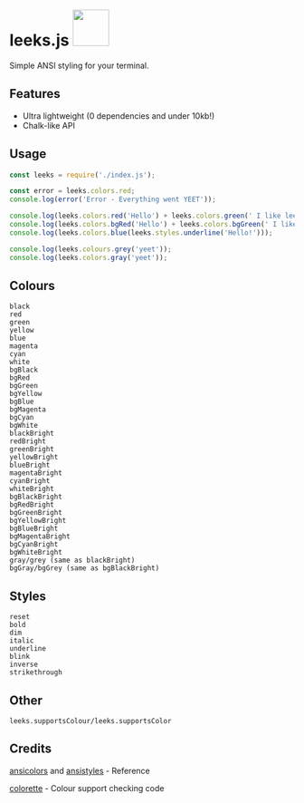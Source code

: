 # leeks.js <img src='https://www.healthbenefitstimes.com/9/gallery/leeks/Leeks.jpg' height='64' width='64'>
          
Simple ANSI styling for your terminal. 

## Features
* Ultra lightweight (0 dependencies and under 10kb!)
* Chalk-like API

## Usage
```js
const leeks = require('./index.js');

const error = leeks.colors.red;
console.log(error('Error - Everything went YEET'));

console.log(leeks.colors.red('Hello') + leeks.colors.green(' I like leeks!'));
console.log(leeks.colors.bgRed('Hello') + leeks.colors.bgGreen(' I like leeks!'));
console.log(leeks.colors.blue(leeks.styles.underline('Hello!')));

console.log(leeks.colours.grey('yeet'));
console.log(leeks.colors.gray('yeet'));
```

## Colours
```
black
red
green
yellow
blue
magenta
cyan
white
bgBlack
bgRed
bgGreen
bgYellow
bgBlue
bgMagenta
bgCyan
bgWhite
blackBright
redBright
greenBright
yellowBright
blueBright
magentaBright
cyanBright
whiteBright
bgBlackBright
bgRedBright
bgGreenBright
bgYellowBright
bgBlueBright
bgMagentaBright
bgCyanBright
bgWhiteBright
gray/grey (same as blackBright)
bgGray/bgGrey (same as bgBlackBright)
```
## Styles
```
reset
bold
dim
italic
underline
blink
inverse
strikethrough
```

## Other
``leeks.supportsColour/leeks.supportsColor``

## Credits
[ansicolors](https://github.com/thlorenz/ansicolors) and [ansistyles](https://github.com/thlorenz/ansistyles) - Reference

[colorette](https://github.com/jorgebucaran/colorette) - Colour support checking code
